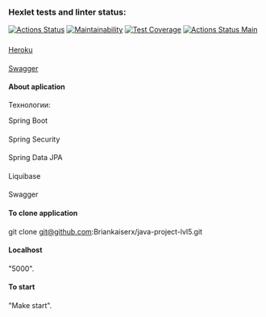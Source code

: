 ### Hexlet tests and linter status:
[![Actions Status](https://github.com/Briankaiserx/java-project-lvl5/workflows/hexlet-check/badge.svg)](https://github.com/Briankaiserx/java-project-lvl5/actions)
[![Maintainability](https://api.codeclimate.com/v1/badges/1c5d0f09ec741bdc677e/maintainability)](https://codeclimate.com/github/Briankaiserx/java-project-lvl5/maintainability)
[![Test Coverage](https://api.codeclimate.com/v1/badges/1c5d0f09ec741bdc677e/test_coverage)](https://codeclimate.com/github/Briankaiserx/java-project-lvl5/test_coverage)
[![Actions Status Main](https://github.com/Briankaiserx/java-project-lvl5/actions/workflows/main.yml/badge.svg)](https://github.com/Briankaiserx/java-project-lvl5/actions/workflows/main.yml/badge.svg)
###
<a href="https://rocky-reaches-88651.herokuapp.com/">Heroku</a>
####
<a href="https://java-task-manager-ru.hexlet.app/swagger-ui/index.html?configUrl=/v3/api-docs/swagger-config/">Swagger</a>

#### About aplication
Технологии:

Spring Boot
####
Spring Security
####
Spring Data JPA
####
Liquibase
####
Swagger
####
#### To clone application
####
git clone git@github.com:Briankaiserx/java-project-lvl5.git
####
#### Localhost
#### 
"5000".
####
#### To start
####
"Make start".
